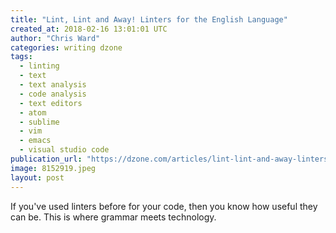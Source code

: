 ```yaml
---
title: "Lint, Lint and Away! Linters for the English Language"
created_at: 2018-02-16 13:01:01 UTC
author: "Chris Ward"
categories: writing dzone
tags:
  - linting
  - text
  - text analysis
  - code analysis
  - text editors
  - atom
  - sublime
  - vim
  - emacs
  - visual studio code
publication_url: "https://dzone.com/articles/lint-lint-and-away-linters-for-the-english-languag"
image: 8152919.jpeg
layout: post
---
```

If you've used linters before for your code, then you know how useful they can be. This is where grammar meets technology.

